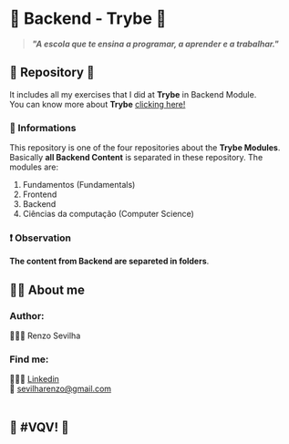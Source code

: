 # 💚 Backend - Trybe 💚
> *__"A escola que te ensina a programar, a aprender e a trabalhar."__*
## :art: Repository :art:
It includes all my exercises that I did at __Trybe__ in Backend Module.
</br>
You can know more about __Trybe__ [clicking here!](https://www.betrybe.com/)
### 📝 Informations
This repository is one of the four repositories about the __Trybe Modules__.
</br>
Basically __all Backend Content__ is separated in these repository. The modules are:
1. Fundamentos (Fundamentals)
1. Frontend
1. Backend
1. Ciências da computação (Computer Science)
### ❗️ Observation
__The content from Backend are separeted in folders__.
</br>
## 🧑‍🎨 About me
### Author:
🧙🏼‍♂️ Renzo Sevilha
### Find me:
👷🏼‍♂️ [Linkedin](https://www.linkedin.com/in/renzo-sevilha/)
</br>
:email: sevilharenzo@gmail.com
</br></br>
## :rocket: __#VQV!__ :rocket:


